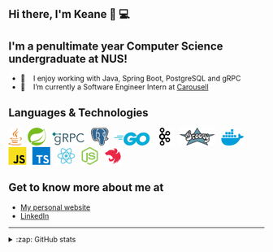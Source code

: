## Hi there, I'm Keane 👋 💻

## I'm a penultimate year Computer Science undergraduate at NUS!

- 👯 &nbsp;&nbsp; I enjoy working with Java, Spring Boot, PostgreSQL and gRPC
- 🔭 &nbsp;&nbsp; I’m currently a Software Engineer Intern at [Carousell](https://careers.carousell.com/)

## Languages & Technologies

<div>
  <a href="https://www.java.com/en/" title="Java"><img src="images/java.svg" height="35" width="auto" /></a>
  &nbsp;
  <a href="https://spring.io/projects/spring-boot" title="Spring Boot"><img src="images/spring.svg" height="35" width="auto" /></a>
  &nbsp;
  <a href="https://grpc.io/" title="gRPC"><img src="images/grpc.svg" height="28" width="auto" /></a>
  &nbsp;
  <a href="https://www.postgresql.org/" title="PostgreSQL"><img src="images/postgresql.svg" height="35" width="auto" /></a>
  &nbsp;
  <a href="https://golang.org/" title="Go"><img src="images/go.svg" height="26" width="auto" /></a>
  &nbsp;
  <a href="https://kafka.apache.org/" title="Kafka"><img src="images/kafka.svg" height="35" width="auto" /></a>
  &nbsp;
  <a href="https://groovy-lang.org/" title="Groovy"><img src="images/groovy.svg" height="35" width="auto" /></a>
  &nbsp;
  <a href="https://www.docker.com/" title="Docker"><img src="images/docker.svg" height="32" width="auto" /></a>
  &nbsp;
  <a href="https://www.javascript.com/" title="JavaScript"><img src="images/javascript.svg" height="35" width="auto" /></a>
  &nbsp;
  <a href="https://www.typescriptlang.org/" title="TypeScript"><img src="images/typescript.svg" height="35" width="auto" /></a>
  &nbsp;
  <a href="https://reactjs.org/" title="React"><img src="images/react.svg" height="35" width="auto" /></a>
  &nbsp;
  <a href="https://nodejs.org/en/" title="NodeJs"><img src="images/nodejs.svg" height="35" width="auto" /></a>
  &nbsp;
  <a href="https://nestjs.com/" title="NestJS"><img src="images/nestjs.svg" height="35" width="auto" /></a>
  &nbsp;

</div>

## Get to know more about me at

* [My personal website](https://keanecjy.github.io/me/)
* [LinkedIn](https://www.linkedin.com/in/keanecjy/)

---

<details>
  <summary>:zap: GitHub stats</summary>
    <div><img alt="Keane's Github stats" src="https://github-readme-stats.vercel.app/api?username=keanecjy&show_icons=true&count_private=true" /></div>
    <div><img alt="Keane's Most Used Languages" src="https://github-readme-stats.vercel.app/api/top-langs/?username=keanecjy" /></div>
</details>
